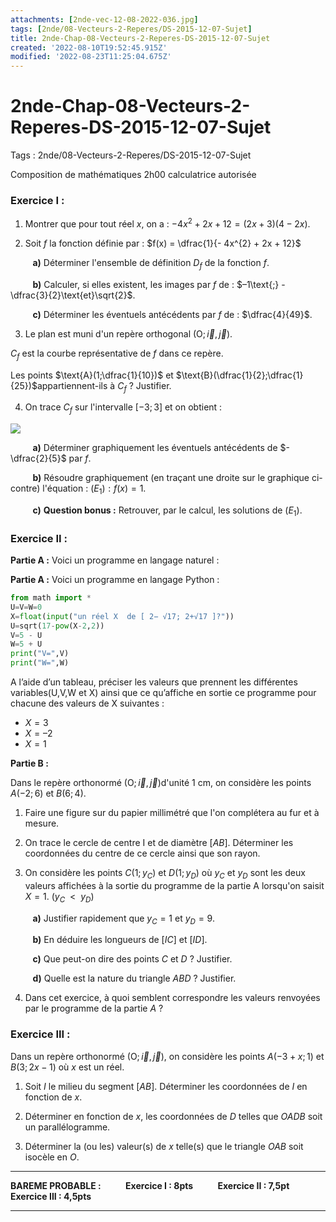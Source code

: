 ```yaml
---
attachments: [2nde-vec-12-08-2022-036.jpg]
tags: [2nde/08-Vecteurs-2-Reperes/DS-2015-12-07-Sujet]
title: 2nde-Chap-08-Vecteurs-2-Reperes-DS-2015-12-07-Sujet
created: '2022-08-10T19:52:45.915Z'
modified: '2022-08-23T11:25:04.675Z'
---
```


# 2nde-Chap-08-Vecteurs-2-Reperes-DS-2015-12-07-Sujet

Tags : 2nde/08-Vecteurs-2-Reperes/DS-2015-12-07-Sujet




Composition de mathématiques 
2h00 
calculatrice autorisée 

### Exercice I :

1) Montrer que pour tout réel $x$, on a : $- 4x^{2} + 2x + 12 = (2x + 3)(4 - 2x)$.

2) Soit $f$ la fonction définie par : $f(x) = \dfrac{1}{- 4x^{2} + 2x + 12}$

$~~~~~~~~$ **a)** Déterminer l'ensemble de définition $D_f$ de la fonction $f$.

$~~~~~~~~$ **b)** Calculer, si elles existent, les images par $f$ de : $–1\text{;} - \dfrac{3}{2}\text{et}\sqrt{2}$.

$~~~~~~~~$ **c)** Déterminer les éventuels antécédents par $f$ de : $\dfrac{4}{49}$.

3) Le plan est muni d'un repère orthogonal $(\text{O};\overrightarrow{i},\overrightarrow{j})$. 

$C_f$ est la courbe représentative de $f$ dans ce repère.

Les points $\text{A}(1;\dfrac{1}{10})$  et $\text{B}(\dfrac{1}{2};\dfrac{1}{25})$appartiennent-ils à $C_f$ ?
Justifier.

4) On trace $C_f$ sur l'intervalle $[-3 ; 3]$ et on obtient :

![](@attachment/2nde-vec-12-08-2022-036.jpg)


$~~~~~~~~$ **a)** Déterminer graphiquement les éventuels antécédents de $- \dfrac{2}{5}$ par $f$.

$~~~~~~~~$ **b)** Résoudre graphiquement (en traçant une droite sur le graphique ci-contre) l'équation : $(E_1) : f(x) = 1$.

$~~~~~~~~$ **c)** **Question bonus :** Retrouver, par le calcul, les solutions de $(E_1)$.


### Exercice II :
**Partie A :** 
Voici un programme en langage naturel :



**Partie A :**
Voici un programme en langage Python :


```Python
from math import *
U=V=W=0
X=float(input("un réel X  de [ 2− √17; 2+√17 ]?"))
U=sqrt(17-pow(X-2,2))
V=5 - U
W=5 + U
print("V=",V)
print("W=",W)
```
A l’aide d’un tableau, préciser les valeurs que prennent les différentes variables(U,V,W et X) ainsi que ce qu’affiche en sortie ce programme pour chacune des valeurs de X suivantes :
* $X = 3$
* $X = –2$
* $X = 1$


**Partie B :** 

Dans le repère orthonormé
$(\text{O};\overrightarrow{i},\overrightarrow{j})$d'unité 1 cm, on considère les points $A(-2 ; 6)$ et $B(6 ; 4)$.

1) Faire une figure sur du papier millimétré que l'on complétera au fur et à mesure.

2) On trace le cercle de centre I et de diamètre $[AB]$.
Déterminer les coordonnées du centre de ce cercle ainsi que son rayon.

3) On considère les points $C(1 ; y_C)$ et $D(1 ; y_D)$ où $y_C$ et $y_D$ sont les deux valeurs affichées à la sortie du programme de la partie A lorsqu'on saisit $X = 1$. $(y_C ~~<~~ y_D)$

$~~~~~~~~$ **a)** Justifier rapidement que $y_C = 1$ et $y_D = 9$.

$~~~~~~~~$ **b)** En déduire les longueurs de $[IC]$ et $[ID]$.

$~~~~~~~~$ **c)** Que peut-on dire des points $C$ et $D$ ? Justifier.

$~~~~~~~~$ **d)** Quelle est la nature du triangle $ABD$ ? Justifier.

4) Dans cet exercice, à quoi semblent correspondre les valeurs renvoyées par le programme de la partie $A$ ?

### Exercice III :

Dans un repère orthonormé $(\text{O};\overrightarrow{i},\overrightarrow{j})$, on considère les points $A(-3 + x ; 1)$ et $B(3 ; 2x - 1)$ où $x$ est un réel.

1) Soit $I$ le milieu du segment $[AB]$. Déterminer les coordonnées de $I$ en fonction de $x$.

2) Déterminer en fonction de $x$, les coordonnées de $D$ telles que $OADB$ soit un parallélogramme.

3) Déterminer la (ou les) valeur(s) de $x$ telle(s) que le triangle $OAB$ soit isocèle en $O$.

---

**BAREME PROBABLE :** $~~~~~~~~$ **Exercice I : 8pts**  $~~~~~~~~$  **Exercice II : 7,5pt** $~~~~~~~~$  **Exercice III : 4,5pts**

---
